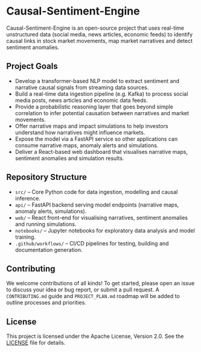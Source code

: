 # Causal-Sentiment-Engine

Causal-Sentiment-Engine is an open-source project that uses real-time unstructured data (social media, news articles, economic feeds) to identify causal links in stock market movements, map market narratives and detect sentiment anomalies.

## Project Goals

- Develop a transformer-based NLP model to extract sentiment and narrative causal signals from streaming data sources.
- Build a real-time data ingestion pipeline (e.g. Kafka) to process social media posts, news articles and economic data feeds.
- Provide a probabilistic reasoning layer that goes beyond simple correlation to infer potential causation between narratives and market movements.
- Offer narrative maps and impact simulations to help investors understand how narratives might influence markets.
- Expose the model via a FastAPI service so other applications can consume narrative maps, anomaly alerts and simulations.
- Deliver a React-based web dashboard that visualises narrative maps, sentiment anomalies and simulation results.

## Repository Structure

- `src/` – Core Python code for data ingestion, modelling and causal inference.
- `api/` – FastAPI backend serving model endpoints (narrative maps, anomaly alerts, simulations).
- `web/` – React front-end for visualising narratives, sentiment anomalies and running simulations.
- `notebooks/` – Jupyter notebooks for exploratory data analysis and model training.
- `.github/workflows/` – CI/CD pipelines for testing, building and documentation generation.

## Contributing

We welcome contributions of all kinds! To get started, please open an issue to discuss your idea or bug report, or submit a pull request. A `CONTRIBUTING.md` guide and `PROJECT_PLAN.md` roadmap will be added to outline processes and priorities.

## License

This project is licensed under the Apache License, Version 2.0. See the [LICENSE](LICENSE) file for details.
